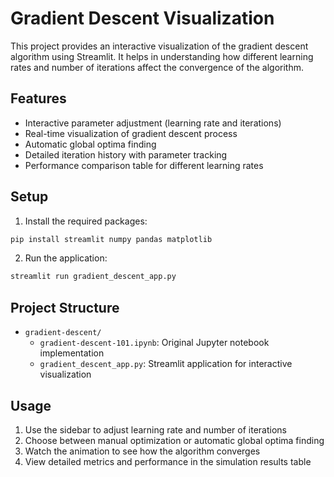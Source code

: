 # Gradient Descent Visualization

This project provides an interactive visualization of the gradient descent algorithm using Streamlit. It helps in understanding how different learning rates and number of iterations affect the convergence of the algorithm.

## Features

- Interactive parameter adjustment (learning rate and iterations)
- Real-time visualization of gradient descent process
- Automatic global optima finding
- Detailed iteration history with parameter tracking
- Performance comparison table for different learning rates

## Setup

1. Install the required packages:
```bash
pip install streamlit numpy pandas matplotlib
```

2. Run the application:
```bash
streamlit run gradient_descent_app.py
```

## Project Structure

- `gradient-descent/`
  - `gradient-descent-101.ipynb`: Original Jupyter notebook implementation
  - `gradient_descent_app.py`: Streamlit application for interactive visualization

## Usage

1. Use the sidebar to adjust learning rate and number of iterations
2. Choose between manual optimization or automatic global optima finding
3. Watch the animation to see how the algorithm converges
4. View detailed metrics and performance in the simulation results table
